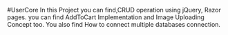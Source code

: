 #UserCore
In this Project you can find,CRUD operation using jQuery, Razor pages. you can find AddToCart Implementation and Image Uploading Concept too.
You also find How to connect multiple databases connection.

